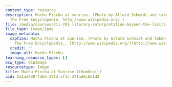 ```yaml
---
content_type: resource
description: Machu Picchu at sunrise. (Photo by Allard Schmidt and taken from Wikipedia,
  The Free Encyclopedia. http://www.wikipedia.org/.)
file: /media/courses/21l-701-literary-interpretation-beyond-the-limits-of-the-lyric-fall-2006/2a1ad930fdbb37fdaf1c371ad6c6b1d2_21l-701f06-th.jpg
file_type: image/jpeg
image_metadata:
  caption: Machu Picchu at sunrise. (Photo by Allard Schmidt and taken from _Wikipedia,
    The Free Encyclopedia_. [http://www.wikipedia.org/](http://www.wikipedia.org/).)
  credit: ''
  image-alt: Machu Picchu.
learning_resource_types: []
ocw_type: OCWImage
resourcetype: Image
title: Machu Picchu at Sunrise (thumbnail)
uid: 2a1ad930-fdbb-37fd-af1c-371ad6c6b1d2
---
```

